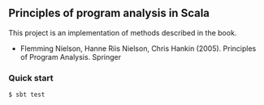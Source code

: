 ## Principles of program analysis in Scala

This project is an implementation of methods described in the book.

* Flemming Nielson, Hanne Riis Nielson, Chris Hankin (2005). Principles of Program Analysis. Springer

### Quick start

    $ sbt test

